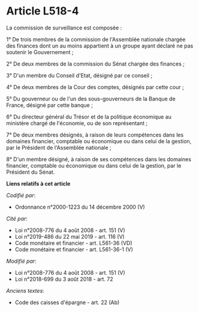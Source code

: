 # Article L518-4

La commission de surveillance est composée :

1° De trois membres de la commission de l'Assemblée nationale chargée des finances dont un au moins appartient à un groupe
ayant déclaré ne pas soutenir le Gouvernement ;

2° De deux membres de la commission du Sénat chargée des finances ;

3° D'un membre du Conseil d'Etat, désigné par ce conseil ;

4° De deux membres de la Cour des comptes, désignés par cette cour ;

5° Du gouverneur ou de l'un des sous-gouverneurs de la Banque de France, désigné par cette banque ;

6° Du directeur général du Trésor et de la politique économique au ministère chargé de l'économie, ou de son représentant ;

7° De deux membres désignés, à raison de leurs compétences dans les domaines financier, comptable ou économique ou dans celui
de la gestion, par le Président de l'Assemblée nationale ;

8° D'un membre désigné, à raison de ses compétences dans les domaines financier, comptable ou économique ou dans celui de la
gestion, par le Président du Sénat.

**Liens relatifs à cet article**

_Codifié par_:

  - Ordonnance n°2000-1223 du 14 décembre 2000 (V)

_Cité par_:

  - Loi n°2008-776 du 4 août 2008 - art. 151 (V)
  - Loi n°2019-486 du 22 mai 2019 - art. 116 (V)
  - Code monétaire et financier - art. L561-36 (VD)
  - Code monétaire et financier - art. L561-36-1 (V)

_Modifié par_:

  - Loi n°2008-776 du 4 août 2008 - art. 151 (V)
  - Loi n°2018-699 du 3 août 2018 - art. 72

_Anciens textes_:

  - Code des caisses d'épargne - art. 22 (Ab)
